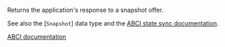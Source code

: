 Returns the application's response to a snapshot offer.

See also the [`Snapshot`] data type and the [ABCI state sync documentation][ssd].

[ABCI documentation](https://docs.tendermint.com/master/spec/abci/abci.html#offersnapshot)

[ssd]: https://docs.tendermint.com/master/spec/abci/apps.html#state-sync